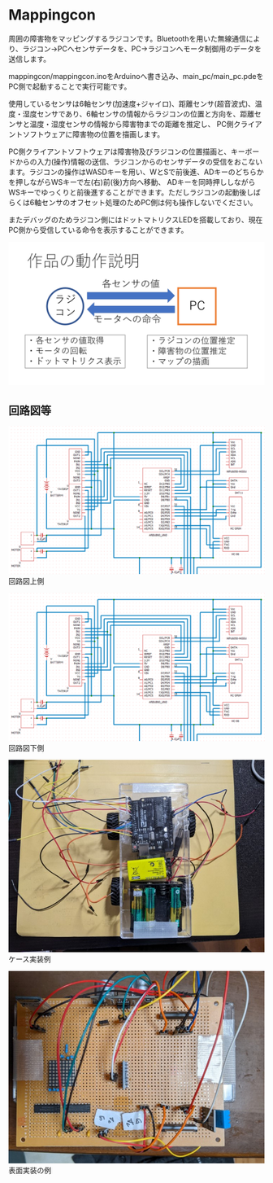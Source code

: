 # Mappingcon
周囲の障害物をマッピングするラジコンです。Bluetoothを用いた無線通信により、ラジコン→PCへセンサデータを、PC→ラジコンへモータ制御用のデータを送信します。

mappingcon/mappingcon.inoをArduinoへ書き込み、main_pc/main_pc.pdeをPC側で起動することで実行可能です。

使用しているセンサは6軸センサ(加速度+ジャイロ)、距離センサ(超音波式)、温度・湿度センサであり、6軸センサの情報からラジコンの位置と方向を、距離センサと温度・湿度センサの情報から障害物までの距離を推定し、
PC側クライアントソフトウェアに障害物の位置を描画します。

PC側クライアントソフトウェアは障害物及びラジコンの位置描画と、キーボードからの入力(操作)情報の送信、ラジコンからのセンサデータの受信をおこないます。ラジコンの操作はWASDキーを用い、WとSで前後進、ADキーのどちらかを押しながらWSキーで左(右)前(後)方向へ移動、
ADキーを同時押ししながらWSキーでゆっくりと前後進することができます。ただしラジコンの起動後しばらくは6軸センサのオフセット処理のためPC側は何も操作しないでください。

またデバッグのためラジコン側にはドットマトリクスLEDを搭載しており、現在PC側から受信している命令を表示することができます。

![discription](https://github.com/saikiRA1011/Mappingcon/blob/main/image/description.png "説明")

## 回路図等
![diagram_top](https://github.com/saikiRA1011/Mappingcon/blob/main/image/diagram_top.png "回路図上側")  
回路図上側

![diagram_bottom](https://github.com/saikiRA1011/Mappingcon/blob/main/image/diagram_top.png "回路図下側")  
回路図下側

![case](https://github.com/saikiRA1011/Mappingcon/blob/main/image/case.jpg "ケース実装例")  
ケース実装例

![circuit](https://github.com/saikiRA1011/Mappingcon/blob/main/image/circuit.jpg "表面実装例")
表面実装の例
